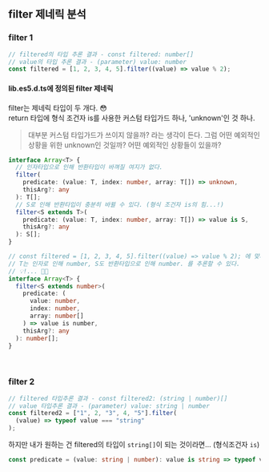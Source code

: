 ## filter 제네릭 분석

### filter 1

```ts
// filtered의 타입 추론 결과 - const filtered: number[]
// value의 타입 추론 결과 - (parameter) value: number
const filtered = [1, 2, 3, 4, 5].filter((value) => value % 2);
```

#### lib.es5.d.ts에 정의된 filter 제네릭

filter는 제네릭 타입이 두 개다. 😳 <br />
return 타입에 형식 조건자 is를 사용한 커스텀 타입가드 하나, 'unknown'인 것 하나.<br />
> 대부분 커스텀 타입가드가 쓰이지 않을까? 라는 생각이 든다. 그럼 어떤 예외적인 상황을 위한 unknown인 것일까? 어떤 예외적인 상황들이 있을까?

```ts
interface Array<T> {
  // 인자타입으로 인해 반환타입이 바껴질 여지가 없다.
  filter(
    predicate: (value: T, index: number, array: T[]) => unknown,
    thisArg?: any
  ): T[];
  // S로 인해 반환타입이 충분히 바뀔 수 있다. (형식 조건자 is의 힘...!)
  filter<S extends T>(
    predicate: (value: T, index: number, array: T[]) => value is S,
    thisArg?: any
  ): S[];
}

// const filtered = [1, 2, 3, 4, 5].filter((value) => value % 2); 에 맞게 타입을 변경해보자.
// T는 인자로 인해 number, S도 반환타입으로 인해 number. 를 추론할 수 있다.
// 💡!... 👍🏻
interface Array<T> {
  filter<S extends number>(
    predicate: (
      value: number,
      index: number,
      array: number[]
    ) => value is number,
    thisArg?: any
  ): number[];
}
```

<br />

### filter 2

```ts
// filtered 타입추론 결과 - const filtered2: (string | number)[]
// value 타입추론 결과 - (parameter) value: string | number
const filtered2 = ["1", 2, "3", 4, "5"].filter(
  (value) => typeof value === "string"
);
```

하지만 내가 원하는 건 filtered의 타입이 `string[]`이 되는 것이라면... (형식조건자 `is`)

```ts
const predicate = (value: string | number): value is string => typeof value === "string";
```
